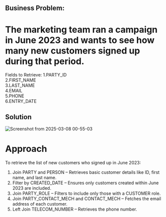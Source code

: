 ## Business Problem:  
# The marketing team ran a campaign in June 2023 and wants to see how many new customers signed up during that period.    
Fields to Retrieve:
1.PARTY_ID   
2.FIRST_NAME  
3.LAST_NAME  
4.EMAIL   
5.PHONE  
6.ENTRY_DATE  
## Solution

![Screenshot from 2025-03-08 00-55-03](https://github.com/user-attachments/assets/0ca60422-599f-4566-a932-ab6081fec9e9)


# Approach  
 To retrieve the list of new customers who signed up in June 2023:    
  1. Join PARTY and PERSON – Retrieves basic customer details like ID, first name, and last name.   
  2. Filter by CREATED_DATE – Ensures only customers created within June 2023 are included.  
  3. Join PARTY_ROLE – Filters to include only those with a CUSTOMER role.  
  4. Join PARTY_CONTACT_MECH and CONTACT_MECH – Fetches the email address of each customer.  
  5. Left Join TELECOM_NUMBER – Retrieves the phone number.  
